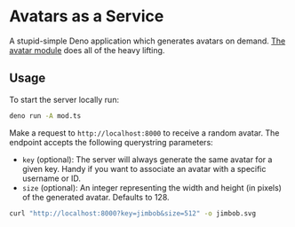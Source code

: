 # Avatars as a Service

A stupid-simple Deno application which generates avatars on demand.
[The avatar module](https://github.com/monooso/avatar) does all of the heavy
lifting.

## Usage

To start the server locally run:

```bash
deno run -A mod.ts
```

Make a request to `http://localhost:8000` to receive a random avatar. The
endpoint accepts the following querystring parameters:

- `key` (optional): The server will always generate the same avatar for a given
  key. Handy if you want to associate an avatar with a specific username or ID.
- `size` (optional): An integer representing the width and height (in pixels) of
  the generated avatar. Defaults to 128.

```bash
curl "http://localhost:8000?key=jimbob&size=512" -o jimbob.svg
```
